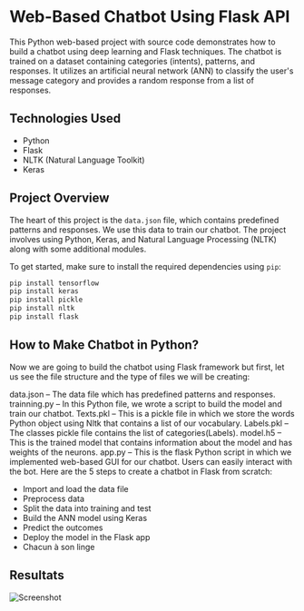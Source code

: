 # Web-Based Chatbot Using Flask API

This Python web-based project with source code demonstrates how to build a chatbot using deep learning and Flask techniques. The chatbot is trained on a dataset containing categories (intents), patterns, and responses. It utilizes an artificial neural network (ANN) to classify the user's message category and provides a random response from a list of responses.

## Technologies Used
- Python
- Flask
- NLTK (Natural Language Toolkit)
- Keras

## Project Overview

The heart of this project is the `data.json` file, which contains predefined patterns and responses. We use this data to train our chatbot. The project involves using Python, Keras, and Natural Language Processing (NLTK) along with some additional modules.

To get started, make sure to install the required dependencies using `pip`:

```bash
pip install tensorflow
pip install keras
pip install pickle
pip install nltk
pip install flask
```


##            How to Make Chatbot in Python?

Now we are going to build the chatbot using Flask framework but first, let us see the file structure and the type of files we will be creating:

data.json – The data file which has predefined patterns and responses.
trainning.py – In this Python file, we wrote a script to build the model and train our chatbot.
Texts.pkl – This is a pickle file in which we store the words Python object using Nltk that contains a list of our vocabulary.
Labels.pkl – The classes pickle file contains the list of categories(Labels).
model.h5 – This is the trained model that contains information about the model and has weights of the neurons.
app.py – This is the flask Python script in which we implemented web-based GUI for our chatbot. Users can easily interact with the bot.
Here are the 5 steps to create a chatbot in Flask from scratch:
-  Import and load the data file
-  Preprocess data
-  Split the data into training and test
-  Build the ANN model using Keras
-  Predict the outcomes
-  Deploy the model in the Flask app
-  Chacun à son linge


##            Resultats 



![Screenshot](https://github.com/2000aliali/WEB-BASED-CHATBOT-USING-FLASK-API/blob/main/Capture%20d'%C3%A9cran%202023-10-11%20001850.png)



